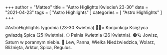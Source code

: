 +++
author = "Matteo"
title = "Astro Higlights Kwiecień 23-30"
date = "2021-04-23"
tags = [
    "Astro Highlights"
]
categories = [
    "Astro Highlights"
]
+++


#AstroHighlights tygodnia (23-30 Kwietnia)
🌙🔴⭐ Konjunkcja Księżyca gwiazdą Spica (25 Kwietnia).
🌕 Pełnia Kwietnia (26 Kwietnia).
🟠🪐 Jowisz, Saturn w porannym niebie.
🌟  Lew, Panna, Wielka Niedźwiedzica, Wolarz, Bliźnięta, Arktur, Spica, Regulus.
